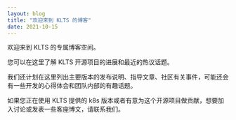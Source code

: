 ```yaml
---
layout: blog
title: "欢迎来到 KLTS 的博客"
date: 2021-10-15
---
```


欢迎来到 KLTS 的专属博客空间。

您可以在这里了解 KLTS 开源项目的进展和最近的热议话题。

我们还计划在这里列出主要版本的发布说明、指导文章、社区有关事件，可能还会有一些开发的心得体会和团队内部的有趣话题。

如果您正在使用 KLTS 提供的 k8s 版本或者有意为这个开源项目做贡献，想要加入讨论或发表一些客座博文，请联系我们。
